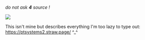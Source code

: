  *do not ask **4** source !*

![](https://64.media.tumblr.com/928886afc54b87899b7f85ecdb8e3f27/2ac98496c6813379-7f/s500x750/6caf37fc813008ab606c1efd43535033d7889370.jpg)

This isn't mine but describes everything I'm too lazy to type out: https://ptsystems2.straw.page/ ^_^
